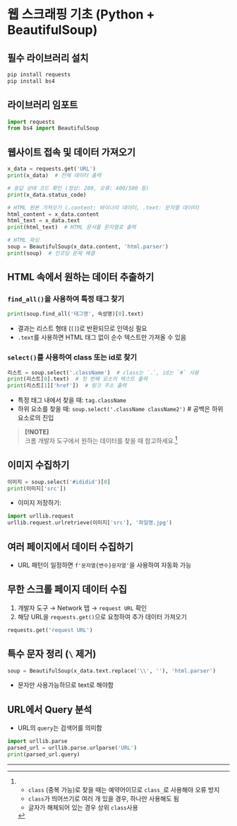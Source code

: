 # 웹 스크래핑 기초 (Python + BeautifulSoup)

## 필수 라이브러리 설치
```bash
pip install requests
pip install bs4
```

## 라이브러리 임포트
```python
import requests
from bs4 import BeautifulSoup
```

## 웹사이트 접속 및 데이터 가져오기
```python
x_data = requests.get('URL')
print(x_data)  # 전체 데이터 출력

# 응답 상태 코드 확인 (정상: 200, 오류: 400/500 등)
print(x_data.status_code)

# HTML 원본 가져오기 (.content: 바이너리 데이터, .text: 문자열 데이터)
html_content = x_data.content
html_text = x_data.text
print(html_text)  # HTML 문서를 문자열로 출력

# HTML 파싱
soup = BeautifulSoup(x_data.content, 'html.parser')
print(soup)  # 인코딩 문제 해결
```

## HTML 속에서 원하는 데이터 추출하기
### `find_all()`을 사용하여 특정 태그 찾기
```python
print(soup.find_all('태그명', 속성명)[0].text)
```
- 결과는 리스트 형태 (`[]`)로 반환되므로 인덱싱 필요
- `.text`를 사용하면 HTML 태그 없이 순수 텍스트만 가져올 수 있음

### `select()`를 사용하여 class 또는 id로 찾기
```python
리스트 = soup.select('.className')  # class는 `.`, id는 `#` 사용
print(리스트[0].text)  # 첫 번째 요소의 텍스트 출력
print(리스트[1]['href'])  # 링크 주소 출력
```
- 특정 태그 내에서 찾을 때: `tag.className`
- 하위 요소를 찾을 때: `soup.select('.className className2')` # 공백은 하위 요소로의 진입

> **[!NOTE]**  
> 크롬 개발자 도구에서 원하는 데이터를 찾을 때 참고하세요.[^1]

## 이미지 수집하기 <img>
```python
이미지 = soup.select('#ididid')[0]
print(이미지['src'])
```
- 이미지 저장하기:
```python
import urllib.request
urllib.request.urlretrieve(이미지['src'], '파일명.jpg')
```

## 여러 페이지에서 데이터 수집하기
- URL 패턴이 일정하면 `f'문자열{변수}문자열'`을 사용하여 자동화 가능

## 무한 스크롤 페이지 데이터 수집
1. 개발자 도구 → Network 탭 → `request URL` 확인
2. 해당 URL을 `requests.get()`으로 요청하여 추가 데이터 가져오기
```python
requests.get('request URL')
```

## 특수 문자 정리 (`\` 제거)
```python
soup = BeautifulSoup(x_data.text.replace('\\', ''), 'html.parser')
```
- 문자만 사용가능하므로 text로 해야함

## URL에서 Query 분석
- URL의 `query`는 검색어를 의미함
```python
import urllib.parse
parsed_url = urllib.parse.urlparse('URL')
print(parsed_url.query)
```
---

[^1]: - `class` (중복 가능)로 찾을 때는 예약어이므로 `class_`로 사용해야 오류 방지  
      - `class`가 띄어쓰기로 여러 개 있을 경우, 하나만 사용해도 됨 
      - 글자가 해체되어 있는 경우 상위 `class`사용

